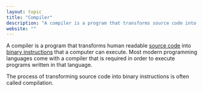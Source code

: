 ```yaml
---
layout: topic
title: "Compiler"
description: "A compiler is a program that transforms source code into instructions that a computer can execute."
website: ""
---
```


A compiler is a program that transforms human readable [source code](source-code) into [binary instructions](machine-code) that a computer can execute. Most modern programming languages come with a compiler that is required in order to execute programs written in that language.

The process of transforming source code into binary instructions is often called compilation.